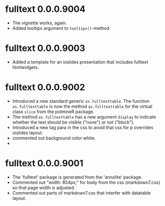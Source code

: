fulltext 0.0.0.9004
===================

* The vignette works, again.
* Added tooltips argument to `tooltips()`-method


fulltext 0.0.0.9003
===================

* Added a template for an ioslides presentation that includes fulltext htmlwidgets. 

fulltext 0.0.0.9002
===================

* Introduced a new standard generic `as.fulltexttable`. The function `as.fulltexttable` is now the
  method `as.fulltexttable` for the virtual class `slice` from the polmineR package.
* The method `as.fulltexttable` has a new argument `display` to indicate whether the text should be visible ("none") or not ("block").
* Introduced a new tag para in the css to avoid that css for p overrides ioslides layout.
* commented out background color white.
* 

fulltext 0.0.0.9001
===================

* The 'fulltext' package is generated from the 'annolite' package. 
* Commented out "width: 854px;" for body from the css (markdown7.css) so that page width is adjusted.
* Commented out parts of markdown7.css that interfer with datatable layout.